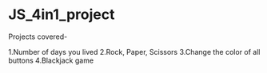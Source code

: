 # JS_4in1_project

Projects covered-

1.Number of days you lived
2.Rock, Paper, Scissors
3.Change the color of all buttons
4.Blackjack game



